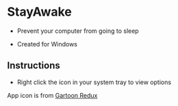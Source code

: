 # StayAwake

- Prevent your computer from going to sleep

- Created for Windows

## Instructions

- Right click the icon in your system tray to view options

App icon is from [Gartoon Redux](https://github.com/daemonblade/gartoon-redux)
